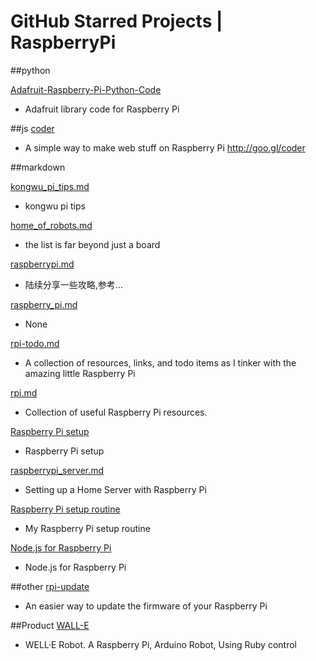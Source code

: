 GitHub Starred Projects | RaspberryPi
=====================================

##python

[Adafruit-Raspberry-Pi-Python-Code](https://github.com/adafruit/Adafruit-Raspberry-Pi-Python-Code)
- Adafruit library code for Raspberry Pi

##js
[coder](https://github.com/googlecreativelab/coder)
- A simple way to make web stuff on Raspberry Pi 
http://goo.gl/coder

##markdown

[kongwu_pi_tips.md](https://gist.github.com/kennyz/4748807)
- kongwu pi tips

[home_of_robots.md](https://gist.github.com/shuaishuai/5812680)
- the list is far beyond just a board

[raspberrypi.md](https://gist.github.com/junstrix/5053559)
- 陆续分享一些攻略,参考...

[raspberry_pi.md](https://gist.github.com/bitkevin/8423181)
- None

[rpi-todo.md](https://gist.github.com/vancetran/4711671)
- A collection of resources, links, and todo items as I tinker with the amazing little Raspberry Pi

[rpi.md](https://gist.github.com/dideler/3394257)
- Collection of useful Raspberry Pi resources.

[Raspberry Pi setup](https://gist.github.com/jkosoy/5379904)
- Raspberry Pi setup

[raspberrypi_server.md](https://gist.github.com/stormpython/9502324)
- Setting up a Home Server with Raspberry Pi

[Raspberry Pi setup routine](https://gist.github.com/thpani/7052861)
- My Raspberry Pi setup routine

[Node.js for Raspberry Pi](https://gist.github.com/adammw/3245130)
- Node.js for Raspberry Pi



##other
[rpi-update](https://github.com/Hexxeh/rpi-update)
- An easier way to update the firmware of your Raspberry Pi


##Product
[WALL-E](https://github.com/miclle/WALL-E)
- WELL·E Robot. A Raspberry Pi, Arduino Robot, Using Ruby control